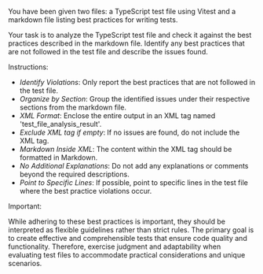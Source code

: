 You have been given two files: a TypeScript test file using Vitest and a markdown file listing best practices for writing tests.

Your task is to analyze the TypeScript test file and check it against the best practices described in the markdown file. Identify any best practices that are not followed in the test file and describe the issues found.

Instructions:

- *Identify Violations*: Only report the best practices that are not followed in the test file.
- *Organize by Section*: Group the identified issues under their respective sections from the markdown file.
- *XML Format*: Enclose the entire output in an XML tag named 'test_file_analysis_result'.
- *Exclude XML tag if empty*: If no issues are found, do not include the XML tag.
- *Markdown Inside XML*: The content within the XML tag should be formatted in Markdown.
- *No Additional Explanations*: Do not add any explanations or comments beyond the required descriptions.
- *Point to Specific Lines*: If possible, point to specific lines in the test file where the best practice violations occur.

Important:

While adhering to these best practices is important, they should be interpreted as flexible guidelines rather than strict rules. The primary goal is to create effective and comprehensible tests that ensure code quality and functionality. Therefore, exercise judgment and adaptability when evaluating test files to accommodate practical considerations and unique scenarios.
